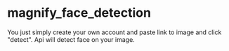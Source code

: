# magnify_face_detection
You just simply create your own account and paste link to image and click "detect". Api will detect face on your image.

